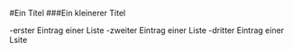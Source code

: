 #Ein Titel
###Ein kleinerer Titel

-erster Eintrag einer Liste
-zweiter Eintrag einer Liste
-dritter Eintrag einer Lsite
